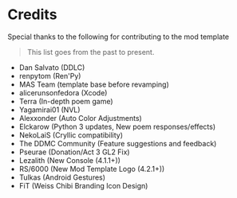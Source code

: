 
# Credits
Special thanks to the following for contributing to the mod template
> This list goes from the past to present.

- Dan Salvato (DDLC)
- renpytom (Ren'Py)
- MAS Team (template base before revamping)
- alicerunsonfedora (Xcode)
- Terra (In-depth poem game)
- Yagamirai01 (NVL)
- Alexxonder (Auto Color Adjustments)
- Elckarow (Python 3 updates, New poem responses/effects)
- NekoLaiS (Cryllic compatibility)
- The DDMC Community (Feature suggestions and feedback)
- Pseurae (Donation/Act 3 GL2 Fix)
- Lezalith (New Console (4.1.1+))
- RS/6000 (New Mod Template Logo (4.2.1+))
- Tulkas (Android Gestures)
- FiT (Weiss Chibi Branding Icon Design)